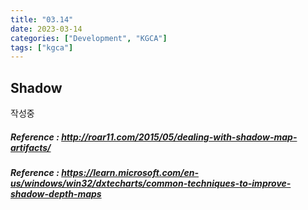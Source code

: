 ```yaml
---
title: "03.14"
date: 2023-03-14
categories: ["Development", "KGCA"]
tags: ["kgca"]
---
```

## Shadow
작성중
##### _Reference_ : http://roar11.com/2015/05/dealing-with-shadow-map-artifacts/
##### _Reference_ : https://learn.microsoft.com/en-us/windows/win32/dxtecharts/common-techniques-to-improve-shadow-depth-maps